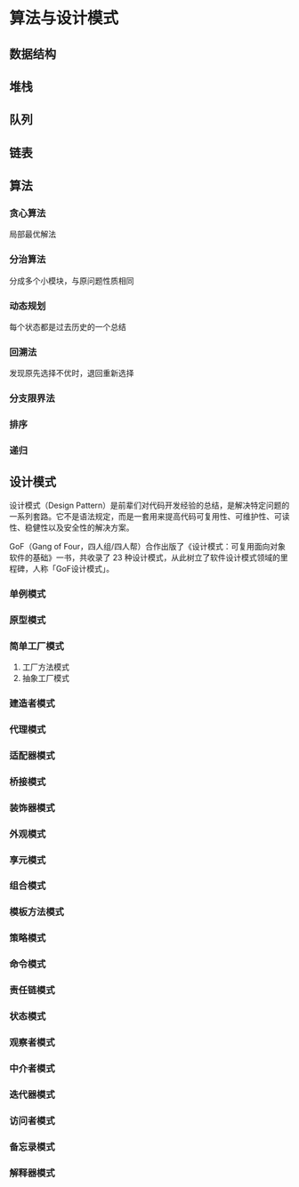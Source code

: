 # 算法与设计模式

## 数据结构
## 堆栈
## 队列
## 链表

## 算法
### 贪心算法
局部最优解法
### 分治算法
分成多个小模块，与原问题性质相同
### 动态规划
每个状态都是过去历史的一个总结
### 回溯法
发现原先选择不优时，退回重新选择
### 分支限界法
### 排序
### 递归

## 设计模式
设计模式（Design Pattern）是前辈们对代码开发经验的总结，是解决特定问题的一系列套路。它不是语法规定，而是一套用来提高代码可复用性、可维护性、可读性、稳健性以及安全性的解决方案。

GoF（Gang of Four，四人组/四人帮）合作出版了《设计模式：可复用面向对象软件的基础》一书，共收录了 23 种设计模式，从此树立了软件设计模式领域的里程碑，人称「GoF设计模式」。

### 单例模式
### 原型模式
### 简单工厂模式
1. 工厂方法模式
2. 抽象工厂模式
### 建造者模式
### 代理模式
### 适配器模式
### 桥接模式
### 装饰器模式
### 外观模式
### 享元模式
### 组合模式
### 模板方法模式
### 策略模式
### 命令模式
### 责任链模式
### 状态模式
### 观察者模式
### 中介者模式
### 迭代器模式
### 访问者模式
### 备忘录模式
### 解释器模式